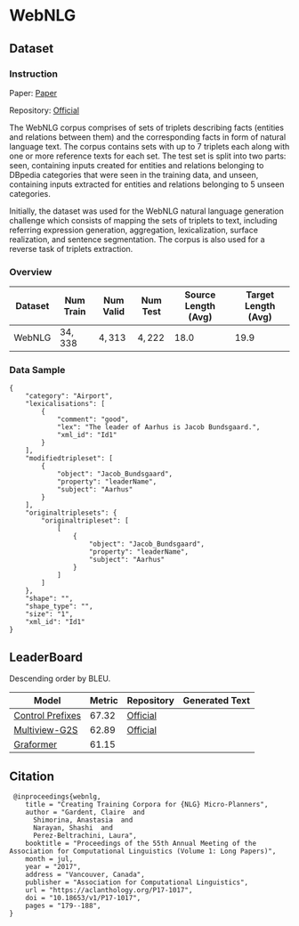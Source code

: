 # WebNLG

## Dataset

### Instruction

Paper: [Paper](https://aclanthology.org/P17-1017.pdf)

Repository: [Official](https://gitlab.com/shimorina/webnlg-dataset/-/tree/master/)

The WebNLG corpus comprises of sets of triplets describing facts (entities and relations between them) and the corresponding facts in form of natural language text. The corpus contains sets with up to 7 triplets each along with one or more reference texts for each set. The test set is split into two parts: seen, containing inputs created for entities and relations belonging to DBpedia categories that were seen in the training data, and unseen, containing inputs extracted for entities and relations belonging to 5 unseen categories.

Initially, the dataset was used for the WebNLG natural language generation challenge which consists of mapping the sets of triplets to text, including referring expression generation, aggregation, lexicalization, surface realization, and sentence segmentation. The corpus is also used for a reverse task of triplets extraction.

### Overview

| Dataset | Num Train | Num Valid | Num Test | Source Length (Avg) | Target Length (Avg) |
| ------- | --------- | --------- | -------- | ------------------- | ------------------- |
| WebNLG  | $34,338$  | $4,313$   | $4,222$  | $18.0$              | $19.9$              |

### Data Sample

```
{
    "category": "Airport",
    "lexicalisations": [
        {
            "comment": "good",
            "lex": "The leader of Aarhus is Jacob Bundsgaard.",
            "xml_id": "Id1"
        }
    ],
    "modifiedtripleset": [
        {
            "object": "Jacob_Bundsgaard",
            "property": "leaderName",
            "subject": "Aarhus"
        }
    ],
    "originaltriplesets": {
        "originaltripleset": [
            [
                {
                    "object": "Jacob_Bundsgaard",
                    "property": "leaderName",
                    "subject": "Aarhus"
                }
            ]
        ]
    },
    "shape": "",
    "shape_type": "",
    "size": "1",
    "xml_id": "Id1"
}
```

## LeaderBoard

Descending order by BLEU.

| Model                                                        | Metric  | Repository                                                | Generated Text |
| ------------------------------------------------------------ | ------- | --------------------------------------------------------- | -------------- |
| [ Control Prefixes](https://paperswithcode.com/paper/control-prefixes-for-text-generation) | $67.32$ | [Official](https://github.com/jordiclive/ControlPrefixes) |                |
| [ Multiview-G2S](https://paperswithcode.com/paper/structural-information-preserving-for-graph-1) | $62.89$ | [Official](https://github.com/Soistesimmer/AMR-multiview) |                |
| [ Graformer](https://paperswithcode.com/paper/modeling-graph-structure-via-relative) | $61.15$ |                                                           |                |

## Citation

```
 @inproceedings{webnlg,
    title = "Creating Training Corpora for {NLG} Micro-Planners",
    author = "Gardent, Claire  and
      Shimorina, Anastasia  and
      Narayan, Shashi  and
      Perez-Beltrachini, Laura",
    booktitle = "Proceedings of the 55th Annual Meeting of the Association for Computational Linguistics (Volume 1: Long Papers)",
    month = jul,
    year = "2017",
    address = "Vancouver, Canada",
    publisher = "Association for Computational Linguistics",
    url = "https://aclanthology.org/P17-1017",
    doi = "10.18653/v1/P17-1017",
    pages = "179--188",
}
```